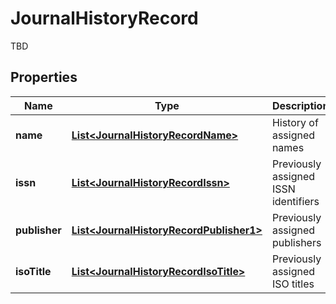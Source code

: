 

# JournalHistoryRecord

TBD

## Properties

Name | Type | Description | Notes
------------ | ------------- | ------------- | -------------
**name** | [**List&lt;JournalHistoryRecordName&gt;**](JournalHistoryRecordName.md) | History of assigned names |  [optional]
**issn** | [**List&lt;JournalHistoryRecordIssn&gt;**](JournalHistoryRecordIssn.md) | Previously assigned ISSN identifiers |  [optional]
**publisher** | [**List&lt;JournalHistoryRecordPublisher1&gt;**](JournalHistoryRecordPublisher1.md) | Previously assigned publishers |  [optional]
**isoTitle** | [**List&lt;JournalHistoryRecordIsoTitle&gt;**](JournalHistoryRecordIsoTitle.md) | Previously assigned ISO titles |  [optional]



